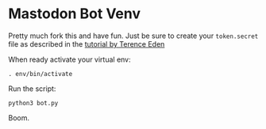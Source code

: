 # Mastodon Bot Venv

Pretty much fork this and have fun. Just be sure to create your `token.secret` file as described in the [tutorial by Terence Eden](https://shkspr.mobi/blog/2018/08/easy-guide-to-building-mastodon-bots/#comment-58272)

When ready activate your virtual env:
```
. env/bin/activate
```

Run the script:
```
python3 bot.py
```

Boom.
